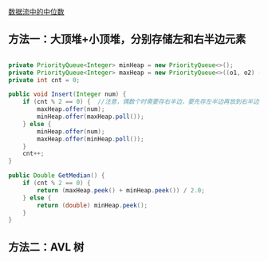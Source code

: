 [数据流中的中位数](https://www.nowcoder.com/practice/9be0172896bd43948f8a32fb954e1be1?tpId=13&tqId=11216&tPage=1&rp=1&ru=/ta/coding-interviews&qru=/ta/coding-interviews/question-ranking&from=cyc_github)

## 方法一：大顶堆+小顶堆，分别存储左和右半边元素

```java

private PriorityQueue<Integer> minHeap = new PriorityQueue<>();
private PriorityQueue<Integer> maxHeap = new PriorityQueue<>((o1, o2) -> o2 - o1);
private int cnt = 0;

public void Insert(Integer num) {
    if (cnt % 2 == 0) {  //注意，偶数个时需要存右半边，要先存左半边再放到右半边
        maxHeap.offer(num);
        minHeap.offer(maxHeap.poll());
    } else {
        minHeap.offer(num);
        maxHeap.offer(minHeap.poll());
    }
    cnt++;
}

public Double GetMedian() {
    if (cnt % 2 == 0) {
        return (maxHeap.peek() + minHeap.peek()) / 2.0;
    } else {
        return (double) minHeap.peek();
    }
}

```

## 方法二：AVL 树
